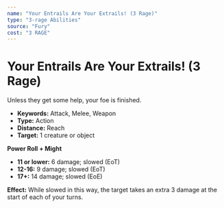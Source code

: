 ```yaml
---
name: "Your Entrails Are Your Extrails! (3 Rage)"
type: "3-rage Abilities"
source: "Fury"
cost: "3 RAGE"
---
```


# Your Entrails Are Your Extrails! (3 Rage)

Unless they get some help, your foe is finished.

- **Keywords:** Attack, Melee, Weapon
- **Type:** Action
- **Distance:** Reach
- **Target:** 1 creature or object

**Power Roll + Might**
- **11 or lower:** 6 damage; slowed (EoT)
- **12-16:** 9 damage; slowed (EoT)
- **17+:** 14 damage; slowed (EoE)

**Effect:** While slowed in this way, the target takes an extra 3 damage at the start of each of your turns.
